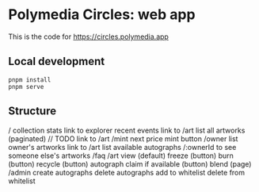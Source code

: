 # Polymedia Circles: web app

This is the code for https://circles.polymedia.app

## Local development

```
pnpm install
pnpm serve
```

## Structure

/
    collection stats
        link to explorer
    recent events
        link to /art
    list all artworks (paginated) // TODO
        link to /art
/mint
    next price
    mint button
/owner
    list owner's artworks
        link to /art
    list available autographs
    /:ownerId to see someone else's artworks
/faq
/art
    view (default)
    freeze (button)
    burn (button)
    recycle (button)
    autograph claim if available (button)
    blend (page)
/admin
    create autographs
    delete autographs
    add to whitelist
    delete from whitelist
